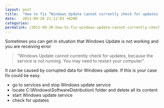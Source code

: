 ```yaml
---
layout: post
title:  "How to fix “Windows Update cannot currently check for updates, because the service is not running”"
date:   2011-09-28 21:12:03 +0200
categories: 
permalink: /2011-09-28-how-to-fix-windows-update-cannot-currently-check-for-updates-because-the-service-is-not-running/
---
```

Sometimes you can get in situation that Windows Update is not working and you are receiving error

> “Windows Update cannot currently check for updates, because the service is not running. You may need to restart your computer”.

It can be caused by corrupted data for Windows update. If this is your case fix could be easy.

- go to services and stop Windows update service
- locate C:\Windows\SoftwareDistribution\ folder and delete all its content
- start Windows update service
- check for updates
